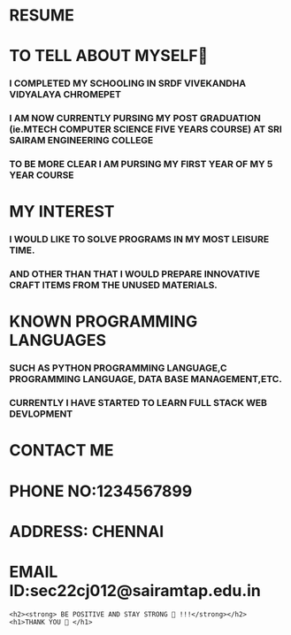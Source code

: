 # RESUME
<!DOCTYPE html>
<html>
<head>
    <meta charset="Utf-8">
    <title>ABOUT ME Sri gaandhimathy.Y 💛</title>
</head>
<body>
    <h1>TO TELL ABOUT MYSELF💛 </h1>
    <h3>I COMPLETED MY SCHOOLING IN SRDF VIVEKANDHA VIDYALAYA CHROMEPET
    </h3>
    <h3>I AM NOW CURRENTLY PURSING MY POST GRADUATION (ie.MTECH COMPUTER 
        SCIENCE FIVE YEARS COURSE) AT SRI SAIRAM ENGINEERING COLLEGE</h3>
    <h3>TO BE MORE CLEAR I AM PURSING MY FIRST YEAR OF MY 5 YEAR COURSE</h3>
    <h1>MY INTEREST</h1>
    <h3>I WOULD LIKE TO SOLVE PROGRAMS IN MY MOST LEISURE TIME.</h3>
    <h3>AND OTHER THAN THAT I WOULD PREPARE INNOVATIVE CRAFT ITEMS 
        FROM THE UNUSED MATERIALS.</h3>
    <h1>KNOWN PROGRAMMING LANGUAGES</h1>
    <h3>SUCH AS PYTHON PROGRAMMING LANGUAGE,C PROGRAMMING LANGUAGE,
        DATA BASE MANAGEMENT,ETC.</h3>
    <h3>CURRENTLY I HAVE STARTED TO LEARN FULL STACK WEB DEVLOPMENT
    </h3>
    <h1> CONTACT ME</h1>
    <h1>PHONE NO:1234567899</h1>
    <H1>ADDRESS: CHENNAI</H1>
    <H1>EMAIL ID:sec22cj012@sairamtap.edu.in</H1>

    <h2><strong> BE POSITIVE AND STAY STRONG 💪 !!!</strong></h2>
    <h1>THANK YOU 🙂 </h1>
</body>
</html>
